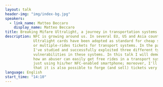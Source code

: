 ```yaml
---
layout: talk
header-img: "img/index-bg.jpg"
speakers:
  - link_name: Matteo Beccaro
    display_name: Matteo Beccaro
title: Breaking Mifare Ultralight, a journey in transportation systems NFC world
description: NFC is growing around us. In several EU, US and Asia countries Mifare
             Ultralight cards have been adopted as standard for cheap single-ride
             or multiple-rides tickets for transport systems. In the past year
             I've studied and successfully exploited three different types of
             vulnerabilities in these systems. In this talk I will demostrate
             how an abuser can easily get free rides in a transport system,
             just using his/her NFC-enabled smartphone; moreover, I'll show
             that it is also possible to forge (and sell) tickets very cheaply.
language: English
start_time: "14:10"
---
```


